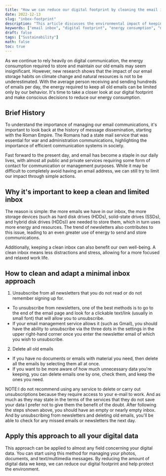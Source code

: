 ```yaml
---
title: "How we can reduce our digital footprint by cleaning the email inbox"
date: 2022-12-13
slug: "inbox-footprint"
description: "This article discusses the environmental impact of keeping a cluttered email inbox and provides steps on how to reduce it by unsubscribing from unnecessary newsletters and deleting old emails. It also suggests applying this minimalistic approach to managing all digital data."
keywords: ["email inbox", "digital footprint", "energy consumption", "newsletter","environmental impact","digital data minimalism"]
draft: false
tags: ["Sustainability"]
math: false
toc: true
---
```



As we continue to rely heavily on digital communication, the energy consumption required to store and maintain our old emails may seem insignificant. However, new research shows that the impact of our email storage habits on climate change and natural resources is not to be underestimated. With the average person receiving and sending hundreds of emails per day, the energy required to keep all old emails can be limited only by our behavior. It's time to take a closer look at our digital footprint and make conscious decisions to reduce our energy consumption.


## Brief History

To understand the importance of managing our email communications, it's important to look back at the history of message dissemination, starting with the Roman Empire. The Romans had a state mail service that was essential for war and administration communications, highlighting the importance of efficient communication systems in society.

Fast forward to the present day, and email has become a staple in our daily lives, with almost all public and private services requiring some form of contact for communication or management purposes. While it may be difficult to completely avoid having an email address, we can still try to limit our impact through simple actions.

## Why it's important to keep a clean and limited inbox

The reason is simple: the more emails we have in our inbox, the more storage devices (such as hard disk drives (HDDs), solid-state drives (SSDs), and hybrid disk drives (HDDs)) are needed to store them, which in turn uses more energy and resources. The trend of newsletters also contributes to this issue, leading to an even greater use of energy to send and store communications.

Additionally, keeping a clean inbox can also benefit our own well-being. A clean inbox means less distractions and stress, allowing for a more focused and relaxed work life.

## How to clean and adapt a minimal inbox approach

1. Unsubscribe from all newsletters that you do not read or do not remember signing up for.
- To unsubscribe from newsletters, one of the best methods is to go to the end of the email page and look for a clickable text/link (usually in small font) that will allow you to unsubscribe.
- If your email management service allows it (such as Gmail), you should have the ability to unsubscribe via the three dots in the settings in the upper right-hand corner once you enter the newsletter email of which you wish to unsubscribe.

2. Delete all old emails

- If you have no documents or emails with material you need, then delete all the emails by selecting them all at once.
- If you want to be more aware of how much unnecessary data you're keeping, you can delete emails one by one, check them, and keep the ones you need.

NOTE:I do not recommend using any service to delete or carry out unsubscriptions because they require access to your e-mail to work. And as much as they may state in the terms of the services that they do not save your data I prefer not to give them the benefit of the doubt.
After following the steps shown above, you should have an empty or nearly empty inbox. And by unsubscribing from newsletters and deleting old emails, you'll be able to check for any missed emails or newsletters the next day.


## Apply this approach to all your digital data

This approach can be applied to almost any field concerning your digital data. You can start using this method for managing your photos, documents, and text/multimedia messages. By reducing the amount of digital data we keep, we can reduce our digital footprint and help protect the environment.

